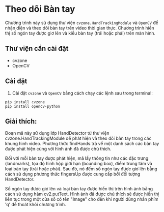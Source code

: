 # Theo dõi Bàn tay

Chương trình này sử dụng thư viện `cvzone.HandTrackingModule` và `OpenCV` để nhận diện và theo dõi bàn tay trên video thời gian thực. Chương trình hiển thị số ngón tay được giơ lên và kiểu bàn tay (trái hoặc phải) trên màn hình.

## Thư viện cần cài đặt

- cvzone
- OpenCV

## Cài đặt

1. Cài đặt `cvzone` và `OpenCV` bằng cách chạy các lệnh sau trong terminal:

```
pip install cvzone
pip install opencv-python
```

## Giải thích:


Đoạn mã này sử dụng lớp HandDetector từ thư viện cvzone.HandTrackingModule để phát hiện và theo dõi bàn tay trong các khung hình video. Phương thức findHands trả về một danh sách các bàn tay được phát hiện cùng với hình ảnh đã được chú thích.

Đối với mỗi bàn tay được phát hiện, mã lấy thông tin như các đặc trưng (landmarks), tọa độ hình hộp giới hạn (bounding box), điểm trung tâm và loại bàn tay (trái hoặc phải). Sau đó, nó đếm số ngón tay được giơ lên bằng cách sử dụng phương thức fingersUp được cung cấp bởi đối tượng HandDetector.

Số ngón tay được giơ lên và loại bàn tay được hiển thị trên hình ảnh bằng cách sử dụng hàm cv2.putText. Hình ảnh đã được chú thích sẽ được hiển thị liên tục trong một cửa sổ có tên "Image" cho đến khi người dùng nhấn phím 'q' để thoát khỏi chương trình.
